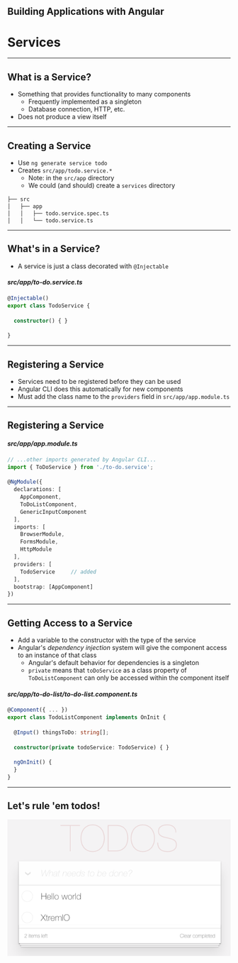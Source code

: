 <!-- .slide: data-background="images/title-slide.jpg" -->
<!-- .slide: id="services" -->
## Building Applications with Angular

# Services

---
<!-- .slide: id="services-what-is-a-service" -->
## What is a Service?

- Something that provides functionality to many components
  - Frequently implemented as a singleton
  - Database connection, HTTP, etc.
- Does not produce a view itself

---
<!-- .slide: id="services-creating-a-service" -->
## Creating a Service

- Use `ng generate service todo`
- Creates `src/app/todo.service.*`
  - Note: in the `src/app` directory
  - We could (and should) create a `services` directory

```
├── src
│   ├── app
│   │   ├── todo.service.spec.ts
│   │   └── todo.service.ts
```

---
<!-- .slide: id="services-whats-in-a-service" -->
## What's in a Service?

- A service is just a class decorated with `@Injectable`

#### _src/app/to-do.service.ts_
```ts
@Injectable()
export class TodoService {

  constructor() { }

}
```

---
<!-- .slide: id="services-registering-a-service-1" -->
## Registering a Service

- Services need to be registered before they can be used
- Angular CLI does this automatically for new components
- Must add the class name to the `providers` field in `src/app/app.module.ts`

---
<!-- .slide: id="services-registering-a-service-2" -->
## Registering a Service

#### _src/app/app.module.ts_
```ts
// ...other imports generated by Angular CLI...
import { ToDoService } from './to-do.service';

@NgModule({
  declarations: [
    AppComponent,
    ToDoListComponent,
    GenericInputComponent
  ],
  imports: [
    BrowserModule,
    FormsModule,
    HttpModule
  ],
  providers: [
    TodoService     // added
  ],
  bootstrap: [AppComponent]
})
```

---
<!-- .slide: id="services-getting-access-to-a-service" -->
## Getting Access to a Service

- Add a variable to the constructor with the type of the service
- Angular's *dependency injection* system will give the component access to an instance of that class
  - Angular's default behavior for dependencies is a singleton
  - `private` means that `toDoService` as a class property of `ToDoListComponent` can only be accessed within the component itself

#### _src/app/to-do-list/to-do-list.component.ts_
```ts
@Component({ ... })
export class TodoListComponent implements OnInit {

  @Input() thingsToDo: string[];

  constructor(private todoService: TodoService) { }

  ngOnInit() {
  }
}
```

---

<!-- .slide: id="services-demo" -->

## Let's rule 'em todos!

![demo](images/todo-list-final.png)
